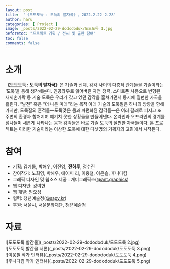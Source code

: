 ```yaml
---
layout: post
title:  "《도도도둑 : 도둑의 발자국》, 2022.2.22-2.28"
author: haru
categories: [ Project ]
image: _posts/2022-02-29-dodododuk/도도도둑 1.jpg
beforetoc: "프로젝트 기획 / 전시 및 출판 참여"
toc: false
comments: false
---
```

# 소개
<b>《도도도둑 : 도둑의 발자국》</b>은 기술과 신체, 감각 사이의 다층적 관계들을 기술이라는 ‘도둑’을 통해 생각해본다. 인공와우로 잃어버린 자연 청력, 스마트폰 사용으로 변형된 새끼손가락 등 기술 도둑은 우리가 갖고 있던 감각을 훔쳐가면서 동시에 질펀한 자국을 흘린다. “발전” 혹은 “더 나은 미래”라는 목적 아래 기술의 도둑질은 하나의 방향을 향해가지만, 도둑질의 흔적들—도둑맞은 몸과 파편화된 감각들—은 여러 갈래로 퍼지고 또 주변의 환경과 합쳐지며 예기치 못한 상황들을 만들어낸다. 온라인과 오프라인의 경계를 넘나들며 새롭게 나타나는 몸과 감각들은 바로 기술 도둑의 질펀한 자국들이다. 본 프로젝트는 이러한 기술이라는 이상한 도둑에 대한 다섯명의 기획자의 고민에서 시작된다.

# 참여
- 기획: 김예름, 박해우, 이진영, **전하루**, 정수진
- 참여작가: 노희영, 박해우, 에이미 리, 이웅철, 이은솔, 후니다킴
- 그래픽 디자인 및 웹소스 제공 : 개미그래픽스([@ant.graphics](https://instagram.com/ant.graphics))
- 웹 디자인: 강여현
- 웹 개발: 임오성
- 협력: 청년예술청([@sapy.kr](https://instagram.com/sapy.kr))
- 후원: 서울시, 서울문화재단, 청년예술청

# 자료
![도도도둑 발간물](_posts/2022-02-29-dodododuk/도도도둑 2.jpg)  
![도도도둑 발간물 서론](_posts/2022-02-29-dodododuk/도도도둑 3.png)  
![이웅철 작가 인터뷰](_posts/2022-02-29-dodododuk/도도도둑 4.png)  
![후니다킴 작가 인터뷰](_posts/2022-02-29-dodododuk/도도도둑 5.png)  